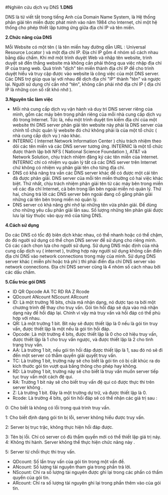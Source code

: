 #Nghiên cứu dịch vụ DNS 
**1.DNS**

  DNS là từ viết tắt trong tiếng Anh của Domain Name System, là Hệ thống phân giải tên miền được phát minh vào năm 1984 cho 
Internet, chỉ một hệ thống cho phép thiết lập tương ứng giữa địa chỉ IP và tên miền.

**2.Chức năng của DNS**

  Mỗi Website có một tên ( là tên miền hay đường dẫn URL : Universal Resource Locator ) và một địa chỉ IP. Địa chỉ IP gồm 4 
nhóm số cách nhau bằng dấu chấm. Khi mở một trình duyệt Web và nhập tên website, trình duyệt sẽ đến thẳng website mà không
cần phải thông qua việc nhập địa chỉ IP của trang web. Quá trình "dịch" tên miền thành địa chỉ IP để cho trình duyệt hiểu và
truy cập được vào website là công việc của một DNS server. Các DNS trợ giúp qua lại với nhau để dịch địa chỉ "IP" thành "tên"
và ngược lại. Người sử dụng chỉ cần nhớ "tên", không cần phải nhớ địa chỉ IP ( địa chỉ IP là những con số rất khó nhớ ).

**3.Nguyên tắc làm việc**

- Mỗi nhà cung cấp dịch vụ vận hành và duy trì DNS server riêng của mình, gồm các máy bên trong phần riêng của mỗi nhà cung cấp
dịch vụ đó trong Internet. Tức là, nếu một trình duyệt tìm kiếm địa chỉ của một website thì DNS server phân giải tên website này
phải là DNS server của chính tổ chức quản lý website đó chứ không phải là của một tổ chức ( nhà cung cấp dịch vụ ) nào khác.
- INTERNIC ( Internet Network Information Center ) chịu trách nhiệm theo dõi các tên miền và các DNS server tương ứng. INTERNIC là một tổ chức được thành lập bởi NFS ( National Science Foundation ), AT&T và Network Solution, chịu trách nhiệm đăng ký các tên miền của Internet. INTERNIC chỉ có nhiệm vụ quản lý tất cả các DNS server trên Internet chứ không có nhiệm vụ phân giải tên cho từng địa chỉ.
- DNS có khả năng tra vấn các DNS server khác để có được một cái tên đã được phân giải. DNS server của mỗi tên miền thường có hai việc khác biệt. Thứ nhất, chịu trách nhiệm phân giải tên từ các máy bên trong miền về các địa chỉ Internet, cả bên trong lẫn bên ngoài miền nó quản lý. Thứ hai, chúng trả lời các DNS server bên ngoài đang cố gắng phân giải những cái tên bên trong miền nó quản lý.
- DNS server có khả năng ghi nhớ lại những tên vừa phân giải. Để dùng cho những yêu cầu phân giải lần sau. Số lượng những tên phân giải được lưu lại tùy thuộc vào quy mô của từng DNS.

**4.Cách sử dụng**

  Do các DNS có tốc độ biên dịch khác nhau, có thể nhanh hoặc có thể chậm, do đó người sử dụng có thể chọn DNS server để sử dụng cho riêng mình. Có các cách chọn lựa cho người sử dụng. Sử dụng DNS mặc định của nhà cung cấp dịch vụ ( internet ), trường hợp này người sử dụng không cần điền địa chỉ DNS vào network connections trong máy của mình. Sử dụng DNS server khác ( miễn phí hoặc trả phí ) thì phải điền địa chỉ DNS server vào network connections. Địa chỉ DNS server cũng là 4 nhóm số cách nhau bởi các dấu chấm.
  
**5.Cấu trúc gói DNS**

- ID QR Opcode AA TC RD RA Z Rcode
- QDcount ANcount NScount ARcount
- ID: Là một trường 16 bits, chứa mã nhận dạng, nó được tạo ra bởi một chương trình để thay cho truy vấn. Gói tin hồi đáp sẽ dựa vào mã nhận dạng này để hồi đáp lại. Chính vì vậy mà truy vấn và hồi đáp có thể phù hợp với nhau.
- QR: Là một trường 1 bit. Bít này sẽ được thiết lập là 0 nếu là gói tin truy vấn, được thiết lập là một nếu là gói tin hồi đáp.
- Opcode: Là một trường 4 bits, được thiết lập là 0 cho cờ hiệu truy vấn, được thiết lập là 1 cho truy vấn ngược, và được thiết lập là 2 cho tình trạng truy vấn.
- AA: Là trường 1 bit, nếu gói tin hồi đáp được thiết lập là 1, sau đó nó sẽ đi đến một server có thẫm quyền giải quyết truy vấn.
- TC: Là trường 1 bit, trường này sẽ cho biết là gói tin có bị cắt khúc ra do kích thước gói tin vượt quá băng thông cho phép hay không.
- RD: Là trường 1 bit, trường này sẽ cho biết là truy vấn muốn server tiếp tục truy vấn một cách đệ qui.
- RA: Trường 1 bit này sẽ cho biết truy vấn đệ qui có được thực thi trên server không .
- Z: Là trường 1 bit. Đây là một trường dự trữ, và được thiết lập là 0.
- Rcode: Là trường 4 bits, gói tin hồi đáp sẽ có thể nhận các giá trị sau :

0: Cho biết là không có lỗi trong quá trình truy vấn.

1: Cho biết định dạng gói tin bị lỗi, server không hiểu được truy vấn.

2: Server bị trục trặc, không thực hiện hồi đáp được.

3: Tên bị lỗi. Chỉ có server có đủ thẩm quyền mới có thể thiết lập giá trị náy.
4: Không thi hành. Server không thể thực hiện chức năng này .

5: Server từ chồi thực thi truy vấn.

- QDcount: Số lần truy vấn của gói tin trong một vấn đề.
- ANcount: Số lượng tài nguyên tham gia trong phần trả lời.
- NScount: Chỉ ra số lượng tài nguyên được ghi lại trong các phẩn có thẩm quyền của gói tin.
- ARcount: Chỉ ra số lượng tài nguyên ghi lại trong phần thêm vào của gói tin.

